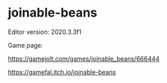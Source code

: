 # joinable-beans

Editor version: 2020.3.3f1

Game page:

https://gamejolt.com/games/joinable_beans/666444

https://gamefal.itch.io/joinable-beans

